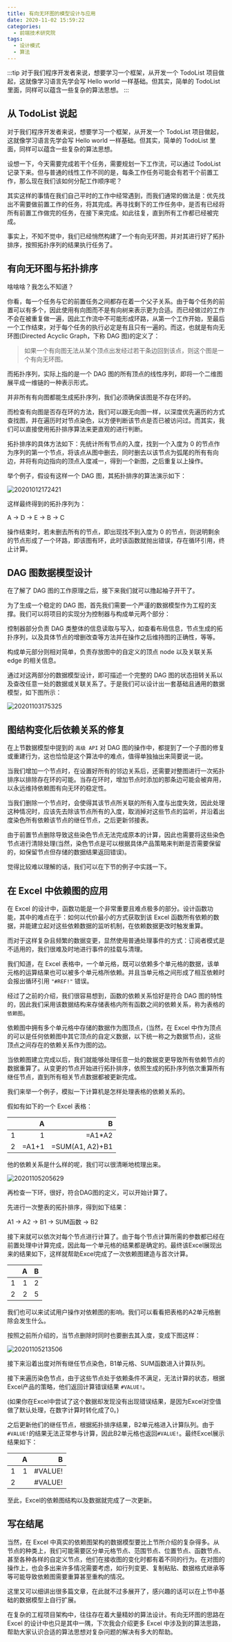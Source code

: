 ```yaml
---
title: 有向无环图的模型设计与应用
date: 2020-11-02 15:59:22
categories: 
  - 前端技术研究院
tags: 
  - 设计模式
  - 算法
---
```


:::tip
对于我们程序开发者来说，想要学习一个框架，从开发一个 TodoList 项目做起，这就像学习语言先学会写 Hello world 一样基础。但其实，简单的 TodoList 里面，同样可以蕴含一些复杂的算法思想。
:::

<!-- more -->

## 从 TodoList 说起

对于我们程序开发者来说，想要学习一个框架，从开发一个 TodoList 项目做起，这就像学习语言先学会写 Hello world 一样基础。但其实，简单的 TodoList 里面，同样可以蕴含一些复杂的算法思想。

设想一下，今天需要完成若干个任务，需要规划一下工作流，可以通过 TodoList 记录下来。但与普通的线性工作不同的是，每条工作任务可能会有若干个前置工作，那么现在我们该如何分配工作顺序呢？

其实这样的事情在我们自己平时的工作中经常遇到，而我们通常的做法是：优先找出不需要做前置工作的任务，将其完成。再寻找剩下的工作任务中，是否有已经将所有前置工作做完的任务，在接下来完成。如此往复，直到所有工作都已经被完成。

事实上，不知不觉中，我们已经悄然构建了一个有向无环图，并对其进行好了拓扑排序，按照拓扑序列的结果执行任务了。

## 有向无环图与拓扑排序

啥啥啥？我怎么不知道？

你看，每一个任务与它的前置任务之间都存在着一个父子关系。由于每个任务的前置可以有多个，因此使用有向图而不是有向树来表示更为合适。而已经做过的工作不会在被重复做一遍，因此工作流中不可能形成环路，从第一个工作开始，至最后一个工作结束，对于每个任务的执行必定是有且只有一遍的。而这，也就是有向无环图(Directed Acyclic Graph，下称 DAG 图)的定义了：

> 如果一个有向图无法从某个顶点出发经过若干条边回到该点，则这个图是一个有向无环图。

而拓扑序列，实际上指的是一个 DAG 图的所有顶点的线性序列，即将一个二维图展平成一维链的一种表示形式。

并非所有有向图都能生成拓扑序列，我们必须确保该图是不存在环的。

而检查有向图是否存在环的方法，我们可以跟无向图一样，以深度优先遍历的方式查找图，并在遍历时对节点染色，以方便判断该节点是否已被访问过。而其实，我们可以直接使用拓扑排序算法来更直观的进行判断。

拓扑排序的具体方法如下：先统计所有节点的入度，找到一个入度为 0 的节点作为序列的第一个节点，将该点从图中删去，同时删去以该节点为弧尾的所有有向边，并将有向边指向的顶点入度减一，得到一个新图，之后重复以上操作。

举个例子，假设有这样一个 DAG 图，其拓扑排序的算法演示如下：

![20201012172421](https://cdn.jsdelivr.net/gh/realDuang/blog-storage/images/20201012172421.png)

这样最终得到的拓扑序列为：

A -> D -> E -> B -> C

操作结束时，若未删去所有的节点，即出现找不到入度为 0 的节点，则说明剩余的节点形成了一个环路，即该图有环，此时该函数就抛出错误，存在循环引用，终止计算。

## DAG 图数据模型设计

在了解了 DAG 图的工作原理之后，接下来我们就可以撸起袖子开干了。

为了生成一个稳定的 DAG 图，首先我们需要一个严谨的数据模型作为工程的支撑。我们可以将项目的实现分为控制器与构成单元两个部分：

控制器部分负责 DAG 类整体的信息读取与写入，如查看布局信息，节点生成的拓扑序列，以及具体节点的增删改查等方法并在操作之后维持图的正确性，等等。

构成单元部分则相对简单，负责存放图中的自定义的顶点 node 以及关联关系 edge 的相关信息。

通过对这两部分的数据模型设计，即可描述一个完整的 DAG 图的状态扭转关系以及查改任意一处的数据或关联关系了。于是我们可以设计出一套基础且通用的数据模型，如下图所示：

![20201103175325](https://cdn.jsdelivr.net/gh/realDuang/blog-storage/images/20201103175325.png)

## 图结构变化后依赖关系的修复

在上节数据模型中提到的 `高级 API` 对 DAG 图的操作中，都提到了一个子图的修复或重建行为，这也恰恰是这个算法中的难点，值得单独抽出来简要说一说。

当我们增加一个节点时，在设置好所有的邻边关系后，还需要对整图进行一次拓扑排序以排除存在环的可能。当存在环时，增加节点时添加的那条边可能会被弃用，以永远维持依赖图有向无环的稳定性。

当我们删除一个节点时，会使得其该节点所关联的所有入度与出度失效，因此处理这种情况时，应该先去除该节点所有的入度，取消掉对这些节点的监听，并沿着出度染色所有依赖该节点的继任节点，之后更新邻接表。

由于前置节点删除导致这些染色节点无法完成原本的计算，因此也需要将这些染色节点进行清除处理(当然，染色节点是可以根据具体产品策略来判断是否需要保留的，如保留节点但存储的数据结果返回错误)。

觉得比较难以理解的话，我们可以在下节的例子中实践一下。

## 在 Excel 中依赖图的应用

在 Excel 的设计中，函数功能是一个非常重要且难点极多的部分。设计函数功能，其中的难点在于：如何以代价最小的方式获取到该 Excel 函数所有依赖的数据，并能建立起对这些依赖数据的监听机制，在依赖数据更改时触发重算。

而对于这样复杂且频繁的数据变更，显然使用普通处理事件的方式：订阅者模式是不适用的，我们很难及时地进行事件的挂载与清理。

我们知道，在 Excel 表格中，一个单元格，既可以依赖多个单元格的数据，该单元格的运算结果也可以被多个单元格所依赖。并且当单元格之间形成了相互依赖时会报出循环引用 `"#REF!"` 错误。

经过了之前的介绍，我们很容易想到，函数的依赖关系恰好是符合 DAG 图的特性的，因此我们采用该数据结构来存储表格内所有函数之间的依赖关系，称为表格的`依赖图`。

依赖图中拥有多个单元格中存储的数据作为图顶点，(当然，在 Excel 中作为顶点的可以是任何依赖图中其它顶点的自定义数据，以下统一称之为数据节点)，这些顶点之间存在的依赖关系作为图的边。

当依赖图建立完成以后，我们就能够处理任意一处的数据变更导致所有依赖节点的数据重算了。从变更的节点开始进行拓扑排序，依照生成的拓扑序列依次重算所有继任节点，直到所有相关节点数据都被更新完成。

我们来举一个例子，模拟一下计算机是怎样处理表格的依赖关系的。

假如有如下的一个 Excel 表格：

|        |   A    |   B    |
| :----: |  ----: |  ----: |
| 1      |   1    |  =A1*A2 |
| 2      | =A1+1  | =SUM(A1, A2)+B1  |

他的依赖关系是什么样的呢，我们可以很清晰地梳理出来。

![20201105205629](https://cdn.jsdelivr.net/gh/realDuang/blog-storage/images/20201105205629.png)

再检查一下环，很好，符合DAG图的定义，可以开始计算了。

先进行一次整表的拓扑排序，得到如下结果：

A1 -> A2 -> B1 -> SUM函数 -> B2

接下来就可以依次对每个节点进行计算了。由于每个节点计算所需的参数都已经在前置处理中计算完成，因此每一个单元格的结果都是确定的。最终该Excel展现出来的结果如下，这样就帮助Excel完成了一次依赖图建造与首次计算。

|        |   A    |   B    |
| :----: |  ----: |  ----: |
| 1      |   1    |    2   |
| 2      |   2    |    5   |

我们也可以来试试用户操作对依赖图的影响。我们可以看看把表格的A2单元格删除会发生什么。

按照之前所介绍的，当节点删除时同时也要删去其入度，变成下图这样：

![20201105213506](https://cdn.jsdelivr.net/gh/realDuang/blog-storage/images/20201105213506.png)

接下来沿着出度对所有继任节点染色，B1单元格、SUM函数进入计算队列。

接下来遍历染色节点，由于这些节点处于依赖条件不满足，无法计算的状态，根据Excel产品的策略，他们返回计算错误结果 `#VALUE!`。

(如果你在Excel中尝试了这个数据却发现没有出现错误结果，是因为Excel对空值做了默认处理，在数字计算时转化成了0。)

之后更新他们的继任节点，根据拓扑排序结果，B2单元格进入计算队列。由于`#VALUE!`的结果无法正常参与计算，因此B2单元格也返回`#VALUE!`。最终Excel展示结果如下：

|        |   A    |   B    |
| :----: |  ----: |  ----: |
| 1      |   1    | #VALUE!|
| 2      |        | #VALUE!|

至此，Excel的依赖图结构以及数据就完成了一次更新。

## 写在结尾

当然，在 Excel 中真实的依赖图架构的数据模型要比上节所介绍的复杂得多。从节点的种类上，我们可能需要区分单元格节点、范围节点、位置节点、函数节点、甚至各种各样的自定义节点，他们在接收图的变化时都有着不同的行为。在对图的操作上，也会多出来许多情况需要考虑，如行列变更、复制粘贴、数据格式继承等等可能导致依赖图需要重算甚至重构的情况。

这里又可以细讲出很多篇文章，在此就不过多展开了，感兴趣的话可以在上节中基础的数据模型上自行扩展。

在复杂的工程项目架构中，往往存在着大量精妙的算法设计。有向无环图的思路在 Excel 的设计中也只是其中一隅，下次我会介绍更多 Excel 中涉及到的算法思路，帮助大家认识合适的算法思想对复杂问题的解决有多大的帮助。
